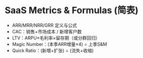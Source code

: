 # SaaS Metrics & Formulas (简表)

- ARR/MRR/NRR/GRR 定义与公式
- CAC：销售+市场成本 / 新增客户数
- LTV：ARPU×毛利率×留存期（或分群回归）
- Magic Number：(本季ARR增量×4) ÷ 上季S&M
- Quick Ratio：(新增+扩张) ÷ (流失+收缩)
